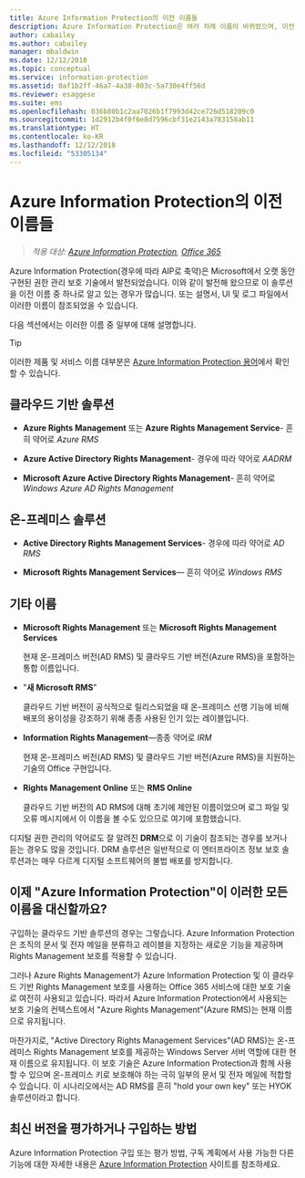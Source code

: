```yaml
---
title: Azure Information Protection의 이전 이름들
description: Azure Information Protection은 여러 차례 이름이 바뀌었으며, 이전 이름으로 알고 있는 사용자도 있을 것입니다.
author: cabailey
ms.author: cabailey
manager: mbaldwin
ms.date: 12/12/2018
ms.topic: conceptual
ms.service: information-protection
ms.assetid: 0af1b2ff-46a7-4a38-803c-5a730e4ff56d
ms.reviewer: esaggese
ms.suite: ems
ms.openlocfilehash: 036b80b1c2aa7026b1f7993d42ce726d518209c0
ms.sourcegitcommit: 1d2912b4f0f6e8d7596cbf31e2143a783158ab11
ms.translationtype: HT
ms.contentlocale: ko-KR
ms.lasthandoff: 12/12/2018
ms.locfileid: "53305134"
---
```

# <a name="azure-information-protection---also-known-as-"></a>Azure Information Protection의 이전 이름들

>*적용 대상: [Azure Information Protection](https://azure.microsoft.com/pricing/details/information-protection), [Office 365](https://download.microsoft.com/download/E/C/F/ECF42E71-4EC0-48FF-AA00-577AC14D5B5C/Azure_Information_Protection_licensing_datasheet_EN-US.pdf)*

Azure Information Protection(경우에 따라 AIP로 축약)은 Microsoft에서 오랫 동안 구현된 권한 관리 보호 기술에서 발전되었습니다. 이와 같이 발전해 왔으므로 이 솔루션을 이전 이름 중 하나로 알고 있는 경우가 많습니다. 또는 설명서, UI 및 로그 파일에서 이러한 이름이 참조되었을 수 있습니다. 

다음 섹션에서는 이러한 이름 중 일부에 대해 설명합니다.

> [!TIP]
> 이러한 제품 및 서비스 이름 대부분은 [Azure Information Protection 용어](./terminology.md)에서 확인할 수 있습니다.

## <a name="cloud-based-solutions"></a>클라우드 기반 솔루션

- **Azure Rights Management** 또는 **Azure Rights Management Service**- 흔히 약어로 *Azure RMS*

- **Azure Active Directory Rights Management**- 경우에 따라 약어로 *AADRM*

- **Microsoft Azure Active Directory Rights Management**- 흔히 약어로 *Windows Azure AD Rights Management*

## <a name="on-premises-solutions"></a>온-프레미스 솔루션

- **Active Directory Rights Management Services**- 경우에 따라 약어로 *AD RMS*

- **Microsoft Rights Management Services**— 흔히 약어로 *Windows RMS*

## <a name="other-names"></a>기타 이름

- **Microsoft Rights Management** 또는 **Microsoft Rights Management Services**
    
    현재 온-프레미스 버전(AD RMS) 및 클라우드 기반 버전(Azure RMS)을 포함하는 통합 이름입니다.

- "**새 Microsoft RMS**"
    
    클라우드 기반 버전이 공식적으로 릴리스되었을 때 온-프레미스 선행 기능에 비해 배포의 용이성을 강조하기 위해 종종 사용된 인기 있는 레이블입니다.

- **Information Rights Management**—종종 약어로 *IRM*
    
    현재 온-프레미스 버전(AD RMS) 및 클라우드 기반 버전(Azure RMS)을 지원하는 기술의 Office 구현입니다. 

- **Rights Management Online** 또는 **RMS Online**
    
    클라우드 기반 버전의 AD RMS에 대해 초기에 제안된 이름이었으며 로그 파일 및 오류 메시지에서 이 이름을 볼 수도 있으므로 여기에 포함했습니다.

디지털 권한 관리의 약어로도 잘 알려진 **DRM**으로 이 기술이 참조되는 경우를 보거나 듣는 경우도 많을 것입니다. DRM 솔루션은 일반적으로 이 엔터프라이즈 정보 보호 솔루션과는 매우 다르게 디지털 소프트웨어의 불법 배포를 방지합니다. 

## <a name="does-azure-information-protection-now-replace-all-these-names"></a>이제 "Azure Information Protection"이 이러한 모든 이름을 대신할까요?

구입하는 클라우드 기반 솔루션의 경우는 그렇습니다. Azure Information Protection은 조직의 문서 및 전자 메일을 분류하고 레이블을 지정하는 새로운 기능을 제공하며 Rights Management 보호를 적용할 수 있습니다. 

그러나 Azure Rights Management가 Azure Information Protection 및 이 클라우드 기반 Rights Management 보호를 사용하는 Office 365 서비스에 대한 보호 기술로 여전히 사용되고 있습니다. 따라서 Azure Information Protection에서 사용되는 보호 기술의 컨텍스트에서 "Azure Rights Management"(Azure RMS)는 현재 이름으로 유지됩니다.

마찬가지로, "Active Directory Rights Management Services"(AD RMS)는 온-프레미스 Rights Management 보호를 제공하는 Windows Server 서버 역할에 대한 현재 이름으로 유지됩니다. 이 보호 기술은 Azure Information Protection과 함께 사용할 수 있으며 온-프레미스 키로 보호해야 하는 극히 일부의 문서 및 전자 메일에 적합할 수 있습니다. 이 시나리오에서는 AD RMS를 흔히 "hold your own key" 또는 HYOK 솔루션이라고 합니다.

## <a name="how-to-evaluate-or-purchase-the-latest-version"></a>최신 버전을 평가하거나 구입하는 방법

Azure Information Protection 구입 또는 평가 방법, 구독 계획에서 사용 가능한 다른 기능에 대한 자세한 내용은 [Azure Information Protection](https://www.microsoft.com/cloud-platform/azure-information-protection) 사이트를 참조하세요.
